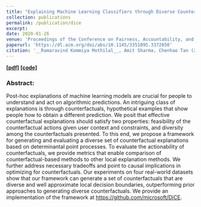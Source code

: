 ```yaml
---
title: "Explaining Machine Learning Classifiers through Diverse Counterfactual Examples"
collection: publications
permalink: /publication/dice
excerpt: 
date: 2020-01-26
venue: 'Proceedings of the Conference on Fairness, Accountability, and Transparency.'
paperurl: 'https://dl.acm.org/doi/abs/10.1145/3351095.3372850'
citation: '__Ramaravind Kommiya Mothilal__, Amit Sharma, Chenhao Tan (2020). Explaining Machine Learning Classifiers through Diverse Counterfactual Examples. In Proceedings of the Conference on Fairness, Accountability, and Transparency.'
---
```

[**[pdf]**](https://arxiv.org/pdf/1905.07697.pdf) [**[code]**](https://github.com/microsoft/DiCE)

### Abstract:
Post-hoc explanations of machine learning models are crucial for people to understand and act on algorithmic predictions. An intriguing class of explanations is through counterfactuals, hypothetical examples that show people how to obtain a different prediction. We posit that effective counterfactual explanations should satisfy two properties: feasibility of the counterfactual actions given user context and constraints, and diversity among the counterfactuals presented. To this end, we propose a framework for generating and evaluating a diverse set of counterfactual explanations based on determinantal point processes. To evaluate the actionability of counterfactuals, we provide metrics that enable comparison of counterfactual-based methods to other local explanation methods. We further address necessary tradeoffs and point to causal implications in optimizing for counterfactuals. Our experiments on four real-world datasets show that our framework can generate a set of counterfactuals that are diverse and well approximate local decision boundaries, outperforming prior approaches to generating diverse counterfactuals. We provide an implementation of the framework at https://github.com/microsoft/DiCE.
